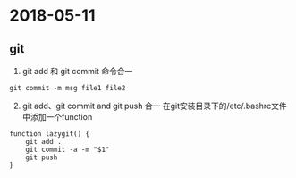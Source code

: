 # 2018-05-11
## git
1. git add 和 git commit 命令合一
```
git commit -m msg file1 file2
```

2. git add、git commit and git push 合一
在git安装目录下的/etc/.bashrc文件中添加一个function
```
function lazygit() {
    git add .
    git commit -a -m "$1"
    git push
}
```